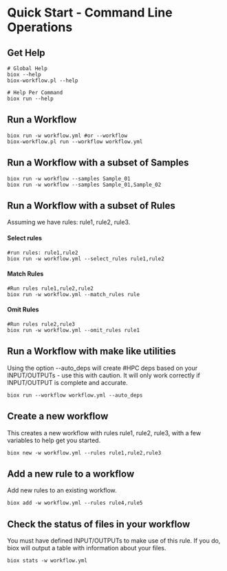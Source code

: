 # Quick Start - Command Line Operations

## Get Help

```
# Global Help
biox --help
biox-workflow.pl --help

# Help Per Command
biox run --help
```

## Run a Workflow

```
biox run -w workflow.yml #or --workflow
biox-workflow.pl run --workflow workflow.yml

```

## Run a Workflow with a subset of Samples

```
biox run -w workflow --samples Sample_01
biox run -w workflow --samples Sample_01,Sample_02
```

## Run a Workflow with a subset of Rules

Assuming we have rules: rule1, rule2, rule3.

#### Select rules

```
#run rules: rule1,rule2
biox run -w workflow.yml --select_rules rule1,rule2
```

#### Match Rules

```
#Run rules rule1,rule2,rule2
biox run -w workflow.yml --match_rules rule
```

#### Omit Rules

```
#Run rules rule2,rule3
biox run -w workflow.yml --omit_rules rule1
```

## Run a Workflow with make like utilities

Using the option --auto\_deps will create \#HPC deps based on your INPUT/OUTPUTs - use this with caution. It will only work correctly if INPUT/OUTPUT is complete and accurate.

```
biox run --workflow workflow.yml --auto_deps
```

## Create a new workflow

This creates a new workflow with rules rule1, rule2, rule3, with a few variables to help get you started.

```
biox new -w workflow.yml --rules rule1,rule2,rule3
```

## Add a new rule to a workflow

Add new rules to an existing workflow.

```
biox add -w workflow.yml --rules rule4,rule5
```

## Check the status of files in your workflow

You must have defined INPUT/OUTPUTs to make use of this rule. If you do, biox will output a table with information about your files.

```
biox stats -w workflow.yml
```



